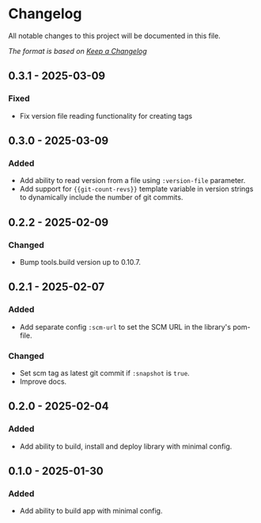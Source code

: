 # Changelog

All notable changes to this project will be documented in this file.

*The format is based on [Keep a Changelog](https://keepachangelog.com/en/1.0.0/)*


## 0.3.1 - 2025-03-09

### Fixed

- Fix version file reading functionality for creating tags


## 0.3.0 - 2025-03-09

### Added

- Add ability to read version from a file using `:version-file` parameter.
- Add support for `{{git-count-revs}}` template variable in version strings to dynamically include the number of git commits.


## 0.2.2 - 2025-02-09

### Changed

- Bump tools.build version up to 0.10.7.


## 0.2.1 - 2025-02-07

### Added

- Add separate config `:scm-url` to set the SCM URL in the library's pom-file.

### Changed

- Set scm tag as latest git commit if `:snapshot` is `true`.
- Improve docs.


## 0.2.0 - 2025-02-04

### Added

- Add ability to build, install and deploy library with minimal config.


## 0.1.0 - 2025-01-30

### Added

- Add ability to build app with minimal config.
